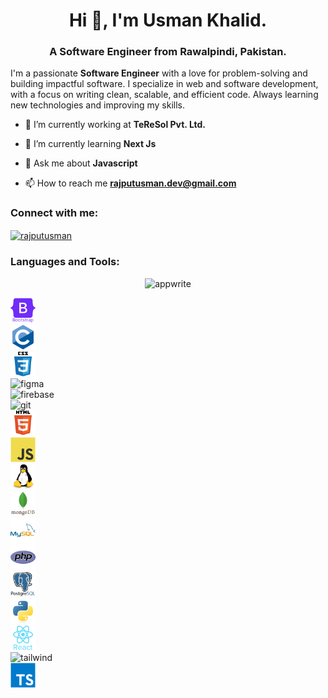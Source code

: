 <h1 align="center">Hi 👋, I'm Usman Khalid.</h1>
<h3 align="center">A Software Engineer from Rawalpindi, Pakistan.</h3>

I'm a passionate **Software Engineer** with a love for problem-solving and building impactful software. I specialize in web and software development, with a focus on writing clean, scalable, and efficient code. Always learning new technologies and improving my skills.



- 🔭 I’m currently working at **TeReSol Pvt. Ltd.**

- 🌱 I’m currently learning **Next Js**

- 💬 Ask me about **Javascript**

- 📫 How to reach me **rajputusman.dev@gmail.com**

  

<h3 align="left">Connect with me:</h3>
<p align="left">
<a href="https://linkedin.com/in/rajputusman" target="blank">
  <img align="center" src="https://raw.githubusercontent.com/rahuldkjain/github-profile-readme-generator/master/src/images/icons/Social/linked-in-alt.svg" alt="rajputusman" height="30" width="40" />
</a>
</p>



<h3 align="left">Languages and Tools:</h3>
<p align="center"> 
    <img src="https://www.vectorlogo.zone/logos/appwriteio/appwriteio-icon.svg" alt="appwrite" width="40" height="40" />
    <div width="12" ></div>
    <img src="https://raw.githubusercontent.com/devicons/devicon/master/icons/bootstrap/bootstrap-plain-wordmark.svg" alt="bootstrap" width="40" height="40"/>
    <div width="12"></div>
    <img src="https://raw.githubusercontent.com/devicons/devicon/master/icons/c/c-original.svg" alt="c" width="40" height="40"/>
    <div width="12"></div>
    <img src="https://raw.githubusercontent.com/devicons/devicon/master/icons/css3/css3-original-wordmark.svg" alt="css3" width="40" height="40"/>
    <div width="12" />
    <img src="https://www.vectorlogo.zone/logos/figma/figma-icon.svg" alt="figma" width="40" height="40"/>
    <div width="12" />
    <img src="https://www.vectorlogo.zone/logos/firebase/firebase-icon.svg" alt="firebase" width="40" height="40"/>
    <div width="12" />
    <img src="https://www.vectorlogo.zone/logos/git-scm/git-scm-icon.svg" alt="git" width="40" height="40"/>
    <div width="12" />
    <img src="https://raw.githubusercontent.com/devicons/devicon/master/icons/html5/html5-original-wordmark.svg" alt="html5" width="40" height="40"/>
    <div width="12" />
    <img src="https://raw.githubusercontent.com/devicons/devicon/master/icons/javascript/javascript-original.svg" alt="javascript" width="40" height="40"/>
    <div width="12" />
    <img src="https://raw.githubusercontent.com/devicons/devicon/master/icons/linux/linux-original.svg" alt="linux" width="40" height="40"/>
    <div width="12" />
    <img src="https://raw.githubusercontent.com/devicons/devicon/master/icons/mongodb/mongodb-original-wordmark.svg" alt="mongodb" width="40" height="40"/>
    <div width="12" />
    <img src="https://raw.githubusercontent.com/devicons/devicon/master/icons/mysql/mysql-original-wordmark.svg" alt="mysql" width="40" height="40"/>
    <div width="12" />
    <img src="https://raw.githubusercontent.com/devicons/devicon/master/icons/php/php-original.svg" alt="php" width="40" height="40"/>
    <div width="12" />
    <img src="https://raw.githubusercontent.com/devicons/devicon/master/icons/postgresql/postgresql-original-wordmark.svg" alt="postgresql" width="40" height="40"/>
    <div width="12" />
    <img src="https://raw.githubusercontent.com/devicons/devicon/master/icons/python/python-original.svg" alt="python" width="40" height="40"/>
    <div width="12" />
    <img src="https://raw.githubusercontent.com/devicons/devicon/master/icons/react/react-original-wordmark.svg" alt="react" width="40" height="40"/>
    <div width="12" />
    <img src="https://www.vectorlogo.zone/logos/tailwindcss/tailwindcss-icon.svg" alt="tailwind" width="40" height="40"/>
    <div width="12" />
    <img src="https://raw.githubusercontent.com/devicons/devicon/master/icons/typescript/typescript-original.svg" alt="typescript" width="40" height="40" />
</p>

